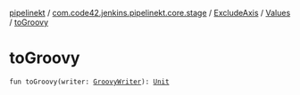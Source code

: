 [pipelinekt](../../../index.md) / [com.code42.jenkins.pipelinekt.core.stage](../../index.md) / [ExcludeAxis](../index.md) / [Values](index.md) / [toGroovy](./to-groovy.md)

# toGroovy

`fun toGroovy(writer: `[`GroovyWriter`](../../../com.code42.jenkins.pipelinekt.core.writer/-groovy-writer/index.md)`): `[`Unit`](https://kotlinlang.org/api/latest/jvm/stdlib/kotlin/-unit/index.html)
